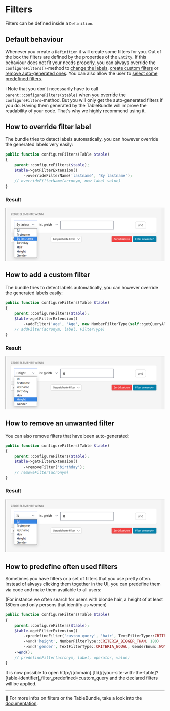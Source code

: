 # Filters

Filters can be defined inside a `Definition`.

## Default behaviour

Whenever you create a `Definition` it will create some filters for you.
Out of the box the filters are defined by the properties of the `Entity`.
If this behaviour does not fit your needs properly, you can always override the `configureFilters()`-method to [change the labels](#how-to-override-filter-label), [create custom filters](#how-to-add-a-custom-filter) or [remove auto-generated ones](#how-to-remove-an-unwanted-filter). You can also allow the user to [select some predefined filters](#how-to-predefine-often-used-filters).

ℹ️ Note that you don't necessarily have to call `parent::configureFilters($table)` when you override the `configureFilters`-method. But you will only get the auto-generated filters if you do. Having them generated by the TableBundle will improve the readability of your code. That's why we highly recommend using it.

## How to override filter label

The bundle tries to detect labels automatically, you can however override the generated labels very easily:

```php
public function configureFilters(Table $table)
{
    parent::configureFilters($table);
    $table->getFilterExtension()
        ->overrideFilterName('lastname', 'By lastname');
    // overrideFilterName(acronym, new label value)
}
```

### Result
![This image shows the resulting user interface of the code above](../media/filters/filter-override-label.png)

## How to add a custom filter

The bundle tries to detect labels automatically, you can however override the generated labels easily:

```php
public function configureFilters(Table $table)
{
    parent::configureFilters($table);
    $table->getFilterExtension()
        ->addFilter('age', 'Age', new NumberFilterType(self::getQueryAlias() . '.age'));
    // addFilter(acronym, label, FilterType)
}
```

### Result
![This image shows the resulting user interface of the code above](../media/filters/filter-add.png)

## How to remove an unwanted filter
You can also remove filters that have been auto-generated:

```php
public function configureFilters(Table $table)
{
    parent::configureFilters($table);
    $table->getFilterExtension()
        ->removeFilter('birthday');
    // removeFilter(acronym)
}
```

### Result
![This image shows the resulting user interface of the code above](../media/filters/filter-remove.png)

## How to predefine often used filters
Sometimes you have filters or a set of filters that you use pretty often. Instead of always clicking them together in the UI, you can predefine them via code and make them available to all users:

(For instance we often search for users with blonde hair, a height of at least 180cm and only persons that identify as women)

```php
public function configureFilters(Table $table)
{
    parent::configureFilters($table);
    $table->getFilterExtension()
        ->predefineFilter('custom_query', 'hair', TextFilterType::CRITERIA_EQUAL, HairColorEnum::BLONDE)
        ->and('height', NumberFilterType::CRITERIA_BIGGER_THAN, 180)
        ->and('gender', TextFilterType::CRITERIA_EQUAL, GenderEnum::WOMAN)
    ->end();
    // predefineFilter(acronym, label, operator, value)
}
```
It is now possible to open http://[domain].[tld]/[your-site-with-the-table]?[table-identifier]_filter_predefined=custom_query and the declared filters will be applied.

---

🔗 For more infos on filters or the TableBundle, take a look into the [documentation](https://araise-dev.github.io/TableBundle).
